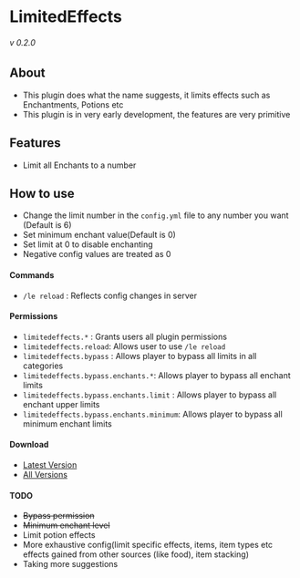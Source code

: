 # LimitedEffects
###### v 0.2.0

## About
- This plugin does what the name suggests, it limits effects such as Enchantments, Potions etc
- This plugin is in very early development, the features are very primitive

## Features
- Limit all Enchants to a number

## How to use
- Change the limit number in the `config.yml` file to any number you want (Default is 6)
- Set minimum enchant value(Default is 0)
- Set limit at 0 to disable enchanting
- Negative config values are treated as 0

#### Commands
- `/le reload` : Reflects config changes in server

#### Permissions
- `limitedeffects.*` : Grants users all plugin permissions
- `limitedeffects.reload`: Allows user to use `/le reload`
- `limitedeffects.bypass` : Allows player to bypass all limits in all categories
- `limitedeffects.bypass.enchants.*`: Allows player to bypass all enchant limits
- `limitedeffects.bypass.enchants.limit` : Allows player to bypass all enchant upper limits
- `limitedeffects.bypass.enchants.minimum`: Allows player to bypass all minimum enchant limits

#### Download
- [Latest Version](https://github.com/Kyu/LimitedEffects/releases/tag/v0.2.0)
- [All Versions](https://github.com/Kyu/LimitedEffects/releases)

#### TODO
- ~~Bypass permission~~
- ~~Minimum enchant level~~
- Limit potion effects
- More exhaustive config(limit specific effects, items, item types etc
effects gained from other sources (like food), item stacking)
- Taking more suggestions
